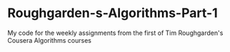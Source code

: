 # Roughgarden-s-Algorithms-Part-1
My code for the weekly assignments from the first of Tim Roughgarden's Cousera Algorithms courses
